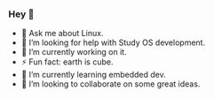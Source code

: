 ### Hey 👋

- 💬 Ask me about Linux.
- 🤔 I’m looking for help with Study OS development.
- 🔭 I’m currently working on it.
- ⚡ Fun fact: earth is cube.
- 🌱 I’m currently learning embedded dev.
- 👯 I’m looking to collaborate on some great ideas.
